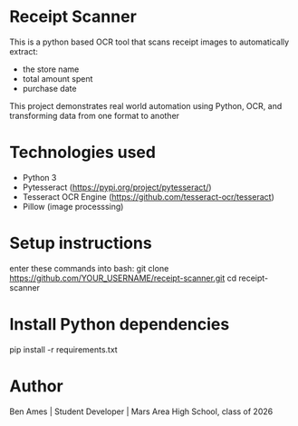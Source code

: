 # Receipt Scanner

This is a python based OCR tool that scans receipt images to automatically extract:
- the store name
- total amount spent
- purchase date

This project demonstrates real world automation using Python, OCR, and transforming data from one format to another

# Technologies used

- Python 3
- Pytesseract (https://pypi.org/project/pytesseract/)
- Tesseract OCR Engine (https://github.com/tesseract-ocr/tesseract)
- Pillow (image processsing)

# Setup instructions
enter these commands into bash: 
	git clone https://github.com/YOUR_USERNAME/receipt-scanner.git
	cd receipt-scanner

# Install Python dependencies
pip install -r requirements.txt

# Author
Ben Ames | Student Developer | Mars Area High School, class of 2026
